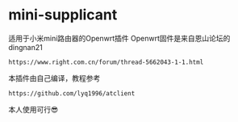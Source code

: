# mini-supplicant
适用于小米mini路由器的Openwrt插件
Openwrt固件是来自恩山论坛的dingnan21
```
https://www.right.com.cn/forum/thread-5662043-1-1.html
```

本插件由自己编译，教程参考
```
https://github.com/lyq1996/atclient
```

本人使用可行😎
